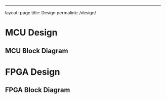 ---
layout: page
title: Design
permalink: /design/

# MCU Design

## MCU Block Diagram

# FPGA Design

## FPGA Block Diagram
